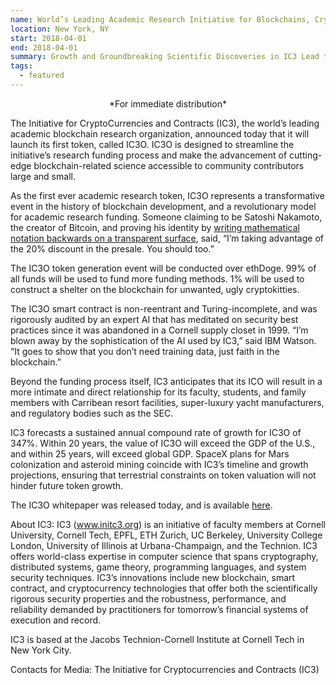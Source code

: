 ```yaml
---
name: World’s Leading Academic Research Initiative for Blockchains, Cryptocurrencies, and Smart Contracts (IC3) Launches Token
location: New York, NY
start: 2018-04-01
end: 2018-04-01
summary: Growth and Groundbreaking Scientific Discoveries in IC3 Lead to Revolutionary Academic Fundraising Model.
tags:
  - featured
---
```


<center>*For immediate distribution*</center>

The Initiative for CryptoCurrencies and Contracts (IC3), the world’s leading academic blockchain research organization, announced today that it will launch its first token, called IC3O. IC3O is designed to streamline the initiative’s research funding process and make the advancement of cutting-edge blockchain-related science accessible to community contributors large and small.

As the first ever academic research token, IC3O represents a transformative event in the history of blockchain development, and a revolutionary model for academic research funding. Someone claiming to be Satoshi Nakamoto, the creator of Bitcoin, and proving his identity by [writing mathematical notation backwards on a transparent surface](https://twitter.com/el33th4xor/status/976065498663223296), said, “I’m taking advantage of the 20% discount in the presale. You should too.”

The IC3O token generation event will be conducted over ethDoge. 99% of all funds will be used to fund more funding methods. 1% will be used to construct a shelter on the blockchain for unwanted, ugly cryptokitties.

The IC3O smart contract is non-reentrant and Turing-incomplete, and was rigorously audited by an expert AI that has meditated on security best practices since it was abandoned in a Cornell supply closet in 1999. “I’m blown away by the sophistication of the AI used by IC3,” said IBM Watson. “It goes to show that you don’t need training data, just faith in the blockchain.”

Beyond the funding process itself, IC3 anticipates that its ICO will result in a more intimate and direct relationship for its faculty, students, and family members with Carribean resort facilities, super-luxury yacht manufacturers, and regulatory bodies such as the SEC.

IC3 forecasts a sustained annual compound rate of growth for IC3O of 347%. Within 20 years, the value of IC3O will exceed the GDP of the U.S., and within 25 years, will exceed global GDP. SpaceX plans for Mars colonization and asteroid mining coincide with IC3’s timeline and growth projections, ensuring that terrestrial constraints on token valuation will not hinder future token growth.  

The IC3O whitepaper was released today, and is available [here](https://pdos.csail.mit.edu/archive/scigen/).

About IC3: IC3 (www.initc3.org) is an initiative of faculty members at Cornell University, Cornell Tech, EPFL, ETH Zurich, UC Berkeley, University College London, University of Illinois at Urbana-Champaign, and the Technion. IC3 offers world-class expertise in computer science that spans cryptography, distributed systems, game theory, programming languages, and system security techniques. IC3’s innovations include new blockchain, smart contract, and cryptocurrency technologies that offer both the scientifically rigorous security properties and the robustness, performance, and reliability demanded by practitioners for tomorrow’s financial systems of execution and record.

IC3 is based at the Jacobs Technion-Cornell Institute at Cornell Tech in New York City.

Contacts for Media: The Initiative for Cryptocurrencies and Contracts (IC3)
